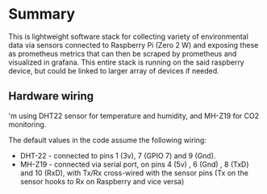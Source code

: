 # Summary

This is lightweight software stack for collecting variety of environmental data via sensors connected to Raspberry Pi (Zero 2 W) and exposing these as prometheus metrics that can then be scraped by prometheus and visualized in grafana. This entire stack is running on the said raspberry device, but could be linked to larger array of devices if needed.

## Hardware wiring

'm using DHT22 sensor for temperature and humidity, and MH-Z19 for CO2 monitoring.

The default values in the code assume the following wiring:
* DHT-22 - connected to pins 1 (3v), 7 (GPIO 7) and 9 (Gnd).
* MH-Z19 - connected via serial port, on pins 4 (5v) , 6 (Gnd) , 8 (TxD) and 10 (RxD), with Tx/Rx cross-wired with the sensor pins (Tx on the sensor hooks to Rx on Raspberry and vice versa) 

